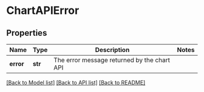 # ChartAPIError

## Properties
Name | Type | Description | Notes
------------ | ------------- | ------------- | -------------
**error** | **str** | The error message returned by the chart API | 

[[Back to Model list]](../README.md#documentation-for-models) [[Back to API list]](../README.md#documentation-for-api-endpoints) [[Back to README]](../README.md)


